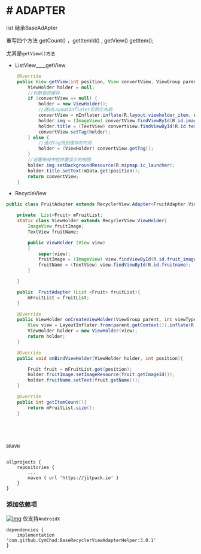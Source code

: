 # # ADAPTER



list 继承BaseAdApter 

重写四个方法 getCount() ，getItemId()  ,     getView()         getItem();

尤其是`getView()方法`

- ListView____getView


```Java
	@Override
    public View getView(int position, View convertView, ViewGroup parent) {
        ViewHolder holder = null;
        //判断是否缓存
        if (convertView == null) {
            holder = new ViewHolder();
            //通过LayoutInflater实例化布局
            convertView = mInflater.inflate(R.layout.viewholder_item, null);
            holder.img = (ImageView) convertView.findViewById(R.id.imageView);
            holder.title = (TextView) convertView.findViewById(R.id.textView);
            convertView.setTag(holder);
        } else {
            //通过tag找到缓存的布局
            holder = (ViewHolder) convertView.getTag();
        }
        //设置布局中控件要显示的视图
        holder.img.setBackgroundResource(R.mipmap.ic_launcher);
        holder.title.setText(mData.get(position));
        return convertView;
    }
```

- RecycleView

```java
public class FruitAdapter extends RecyclerView.Adapter<FruitAdapter.ViewHolder> {

    private  List<Fruit> mFruitList;
    static class ViewHolder extends RecyclerView.ViewHolder{
        ImageView fruitImage;
        TextView fruitName;

        public ViewHolder (View view)
        {
            super(view);
            fruitImage = (ImageView) view.findViewById(R.id.fruit_image);
            fruitName = (TextView) view.findViewById(R.id.fruitname);
        }

    }

    public  FruitAdapter (List <Fruit> fruitList){
        mFruitList = fruitList;
    }

    @Override
    public ViewHolder onCreateViewHolder(ViewGroup parent, int viewType){
        View view = LayoutInflater.from(parent.getContext()).inflate(R.layout.fruit_item,parent,false);
        ViewHolder holder = new ViewHolder(view);
        return holder;
    }

    @Override
    public void onBindViewHolder(ViewHolder holder, int position){

        Fruit fruit = mFruitList.get(position);
        holder.fruitImage.setImageResource(fruit.getImageId());
        holder.fruitName.setText(fruit.getName());
    }

    @Override
    public int getItemCount(){
        return mFruitList.size();
    }
    
    
    
    
```

```
BRAVH


allprojects {
    repositories {
        ...
        maven { url 'https://jitpack.io' }
    }
}
```

### 添加依赖项

[![img](https://camo.githubusercontent.com/7dc0fb1bf485f4863697e8a55babba930a5642e0/68747470733a2f2f6a69747061636b2e696f2f762f43796d436861642f4261736552656379636c6572566965774164617074657248656c7065722e737667)](https://jitpack.io/#CymChad/BaseRecyclerViewAdapterHelper) 仅支持`AndroidX`

```
dependencies {
    implementation 'com.github.CymChad:BaseRecyclerViewAdapterHelper:3.0.1'
}
```